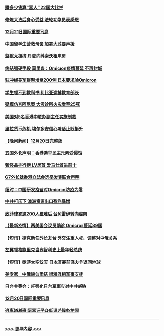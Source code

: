 #### [赚多少钱算“富人” 22国大比拼](../pages/prog202/a103299649.md?t=12212050) 
#### [修炼大法后身心受益 法轮功学员表感恩](../pages/prog202/a103299627.md?t=12212050) 
#### [12月21日国际重要讯息](../pages/prog202/a103299615.md?t=12212050) 
#### [中国留学生营救母亲 加拿大政要声援](../pages/prog202/a103299586.md?t=12212050) 
#### [监狱太拥挤 丹麦向科索沃租牢房](../pages/prog202/a103299559.md?t=12212050) 
#### [终结强硬手段 莫里森：Omicron疫情蔓延 不再封城](../pages/prog202/a103299544.md?t=12212050) 
#### [驻冲绳美军群聚增至200例 日本要求验Omicron](../pages/prog202/a103299491.md?t=12212050) 
#### [学生领不到教科书 利比亚逮捕教育部长](../pages/prog202/a103299470.md?t=12212050) 
#### [疑模仿京阿尼案 大阪诊所火灾增至25死](../pages/prog202/a103299468.md?t=12212050) 
#### [美国对5名香港中联办副主任实施制裁](../pages/prog202/a103299454.md?t=12212050) 
#### [里拉货币危机 埃尔多安信心喊话止贬挺升](../pages/prog202/a103299370.md?t=12212050) 
#### [【晚间新闻】12月20日完整版](../pages/prog202/a103299321.md?t=12212050) 
#### [五国外长声明：香港选举民主元素受侵蚀](../pages/prog202/a103299276.md?t=12212050) 
#### [奢侈品排行榜 LV居首 爱马仕首进前十](../pages/prog202/a103299082.md?t=12212050) 
#### [G7外长就香港立法会选举发表联合声明](../pages/prog202/a103298942.md?t=12212050) 
#### [纽时：中国研发疫苗对Omicron防疫为零](../pages/prog202/a103298932.md?t=12212050) 
#### [中共打压下 澳洲资源出口盈利暴增](../pages/prog202/a103298828.md?t=12212050) 
#### [致菲律宾逾200人罹难后 台风雷伊转向越南](../pages/prog202/a103298752.md?t=12212050) 
#### [【最新疫情】两美国会议员确诊 Omicron蔓延89国](../pages/prog202/a103298743.md?t=12212050) 
#### [【短讯】捷克新任外长友台 外交注重人权、调整对中俄关系](../pages/prog202/a103298725.md?t=12212050) 
#### [左翼领袖鲍里克当选智利史上最年轻总统](../pages/prog202/a103298712.md?t=12212050) 
#### [【短讯】遨游太空12天 日本富豪前泽友作返回地球](../pages/prog202/a103298699.md?t=12212050) 
#### [美专家：中俄貌似团结 很难互相军事支援](../pages/prog202/a103298607.md?t=12212050) 
#### [日台共荣会：吁强化日台军事应对中共威胁](../pages/prog202/a103298656.md?t=12212050) 
#### [12月20日国际重要讯息](../pages/prog202/a103298506.md?t=12212050) 
#### [逃离塔利班 阿富汗民众低温苦候办护照](../pages/prog202/a103298370.md?t=12212050) 

----
#### [ >>> 更早内容 <<< ](../indexes/prog202-earlier.md)
